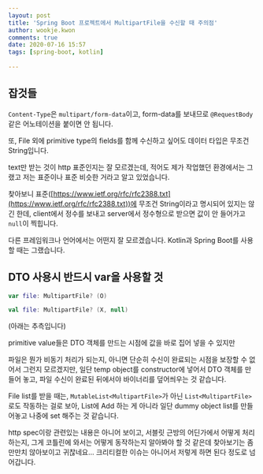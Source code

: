 ```yaml
---  
layout: post  
title: 'Spring Boot 프로젝트에서 MultipartFile을 수신할 때 주의점'  
author: wookje.kwon  
comments: true  
date: 2020-07-16 15:57  
tags: [spring-boot, kotlin]  
  
---  
```


## 잡것들

`Content-Type`은 `multipart/form-data`이고, form-data를 보내므로 `@RequestBody` 같은 어노테이션을 붙이면 안 됩니다.  

또, File 외에 primitive type의 fields를 함께 수신하고 싶어도 데이터 타입은 무조건 String입니다.  

text만 받는 것이 http 표준인지는 잘 모르겠는데, 적어도 제가 작업했던 환경에서는 그랬고 저는 표준이나 표준 비슷한 거라고 알고 있었습니다.  

찾아보니 표준([https://www.ietf.org/rfc/rfc2388.txt](https://www.ietf.org/rfc/rfc2388.txt))에 무조건 String이라고 명시되어 있지는 않긴 한데, client에서 정수를 보내고 server에서 정수형으로 받으면 값이 안 들어가고 `null`이 찍힙니다.  

다른 프레임워크나 언어에서는 어떤지 잘 모르겠습니다. Kotlin과 Spring Boot를 사용할 때는 그랬습니다.  

## DTO 사용시 반드시 var을 사용할 것

```kotlin
var file: MultipartFile? (O)

val file: MultipartFile? (X, null)
```

(아래는 추측입니다)

primitive value들은 DTO 객체를 만드는 시점에 값을 바로 집어 넣을 수 있지만  

파일은 뭔가 비동기 처리가 되는지, 아니면 단순히 수신이 완료되는 시점을 보장할 수 없어서 그런지 모르겠지만, 일단 temp object를 constructor에 넣어서 DTO 객체를 만들어 놓고, 파일 수신이 완료된 뒤에서야 바이너리를 덮어씌우는 것 같습니다.  

File list를 받을 때는, `MutableList<MultipartFile>`가 아닌 `List<MultipartFile>`로도 작동하는 걸로 보아, List에 Add 하는 게 아니라 일단 dummy object list를 만들어놓고 나중에 set 해주는 것 같습니다.  

http spec이랑 관련있는 내용은 아니어 보이고, 서블릿 근방의 어딘가에서 어떻게 처리하는지, 그게 코틀린에 와서는 어떻게 동작하는지 알아봐야 할 것 같은데 찾아보기는 좀 만만치 않아보이고 귀찮네요... 크리티컬한 이슈는 아니어서 저렇게 하면 된다 정도로 넘어갑니다.  